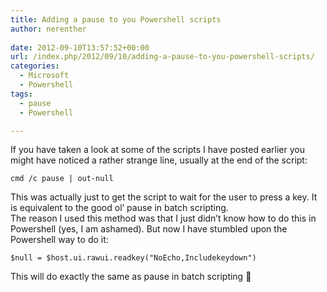 ```yaml
---
title: Adding a pause to you Powershell scripts
author: nerenther
 
date: 2012-09-10T13:57:52+00:00
url: /index.php/2012/09/10/adding-a-pause-to-you-powershell-scripts/
categories:
  - Microsoft
  - Powershell
tags:
  - pause
  - Powershell

---
```

If you have taken a look at some of the scripts I have posted earlier you might have noticed a rather strange line, usually at the end of the script:

```
cmd /c pause | out-null
```

This was actually just to get the script to wait for the user to press a key. It is equivalent to the good ol&#8217; pause in batch scripting.  
The reason I used this method was that I just didn&#8217;t know how to do this in Powershell (yes, I am ashamed). But now I have stumbled upon the Powershell way to do it:

```
$null = $host.ui.rawui.readkey("NoEcho,Includekeydown") 
```

This will do exactly the same as pause in batch scripting 🙂
